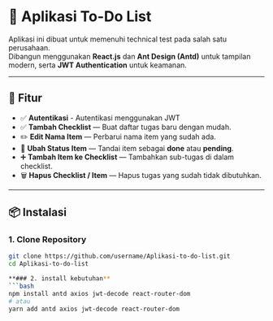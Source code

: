 # 📝 Aplikasi To-Do List

Aplikasi ini dibuat untuk memenuhi technical test pada salah satu perusahaan.  
Dibangun menggunakan **React.js** dan **Ant Design (Antd)** untuk tampilan modern, serta **JWT Authentication** untuk keamanan.

---

## 🚀 Fitur
- ✅ **Autentikasi** - Autentikasi menggunakan JWT
- ✅ **Tambah Checklist** — Buat daftar tugas baru dengan mudah.
- ✏️ **Edit Nama Item** — Perbarui nama item yang sudah ada.
- 🔄 **Ubah Status Item** — Tandai item sebagai **done** atau **pending**.
- ➕ **Tambah Item ke Checklist** — Tambahkan sub-tugas di dalam checklist.
- 🗑 **Hapus Checklist / Item** — Hapus tugas yang sudah tidak dibutuhkan.

---

## 📦 Instalasi

### 1. Clone Repository
```bash
git clone https://github.com/username/Aplikasi-to-do-list.git
cd Aplikasi-to-do-list

**### 2. install kebutuhan**
```bash
npm install antd axios jwt-decode react-router-dom
# atau
yarn add antd axios jwt-decode react-router-dom
